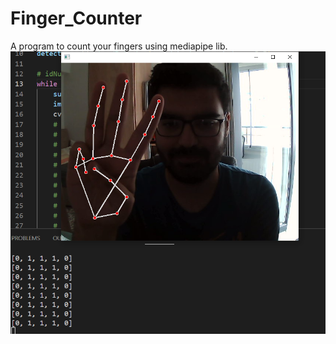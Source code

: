# Finger_Counter
A program to count your fingers using mediapipe lib.
![This is how it is looks like](https://github.com/EmreAlagoz/Finger_Counter/blob/main/image.png)
